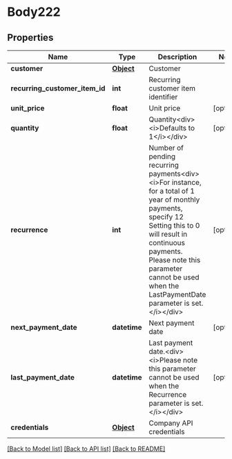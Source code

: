 # Body222

## Properties
Name | Type | Description | Notes
------------ | ------------- | ------------- | -------------
**customer** | [**Object**](Object.md) | Customer | 
**recurring_customer_item_id** | **int** | Recurring customer item identifier | 
**unit_price** | **float** | Unit price | [optional] 
**quantity** | **float** | Quantity&lt;div&gt;&lt;i&gt;Defaults to 1&lt;/i&gt;&lt;/div&gt; | [optional] 
**recurrence** | **int** | Number of pending recurring payments&lt;div&gt;&lt;i&gt;For instance, for a total of 1 year of monthly payments, specify 12  Setting this to 0 will result in continuous payments.  Please note this parameter cannot be used when the LastPaymentDate parameter is set.&lt;/i&gt;&lt;/div&gt; | [optional] 
**next_payment_date** | **datetime** | Next payment date | [optional] 
**last_payment_date** | **datetime** | Last payment date.&lt;div&gt;&lt;i&gt;Please note this parameter cannot be used when the Recurrence parameter is set.&lt;/i&gt;&lt;/div&gt; | [optional] 
**credentials** | [**Object**](Object.md) | Company API credentials | 

[[Back to Model list]](../README.md#documentation-for-models) [[Back to API list]](../README.md#documentation-for-api-endpoints) [[Back to README]](../README.md)

